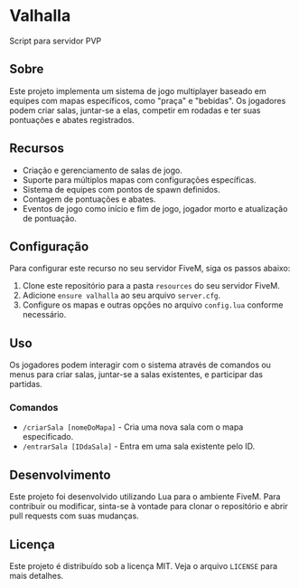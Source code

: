 # Valhalla

Script para servidor PVP

## Sobre

Este projeto implementa um sistema de jogo multiplayer baseado em equipes com mapas específicos, como "praça" e "bebidas". Os jogadores podem criar salas, juntar-se a elas, competir em rodadas e ter suas pontuações e abates registrados.

## Recursos

- Criação e gerenciamento de salas de jogo.
- Suporte para múltiplos mapas com configurações específicas.
- Sistema de equipes com pontos de spawn definidos.
- Contagem de pontuações e abates.
- Eventos de jogo como início e fim de jogo, jogador morto e atualização de pontuação.

## Configuração

Para configurar este recurso no seu servidor FiveM, siga os passos abaixo:

1. Clone este repositório para a pasta `resources` do seu servidor FiveM.
2. Adicione `ensure valhalla` ao seu arquivo `server.cfg`.
3. Configure os mapas e outras opções no arquivo `config.lua` conforme necessário.

## Uso

Os jogadores podem interagir com o sistema através de comandos ou menus para criar salas, juntar-se a salas existentes, e participar das partidas.

### Comandos

- `/criarSala [nomeDoMapa]` - Cria uma nova sala com o mapa especificado.
- `/entrarSala [IDdaSala]` - Entra em uma sala existente pelo ID.

## Desenvolvimento

Este projeto foi desenvolvido utilizando Lua para o ambiente FiveM. Para contribuir ou modificar, sinta-se à vontade para clonar o repositório e abrir pull requests com suas mudanças.

## Licença

Este projeto é distribuído sob a licença MIT. Veja o arquivo `LICENSE` para mais detalhes.
